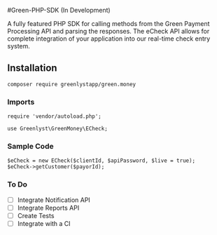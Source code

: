 #Green-PHP-SDK (In Development)

A fully featured PHP SDK for calling methods from the Green Payment Processing API and parsing the responses. The eCheck API allows for complete integration of your application into our real-time check entry system.

## Installation

```
composer require greenlystapp/green.money
```

### Imports

```
require 'vendor/autoload.php';

use Greenlyst\GreenMoney\ECheck;
```

### Sample Code

```
$eCheck = new ECheck($clientId, $apiPassword, $live = true);
$eCheck->getCustomer($payorId);
```

### To Do

- [ ] Integrate Notification API
- [ ] Integrate Reports API
- [ ] Create Tests
- [ ] Integrate with a CI